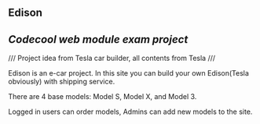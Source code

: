 Edison
----
<i>Codecool web module exam project</i>
----

/// 
Project idea from Tesla car builder, all contents from Tesla
///

Edison is an e-car project. In this site you can build your own Edison(Tesla obviously) with shipping service.

There are 4 base models: Model S, Model X, and Model 3.

Logged in users can order models, Admins can add new models to the site.


